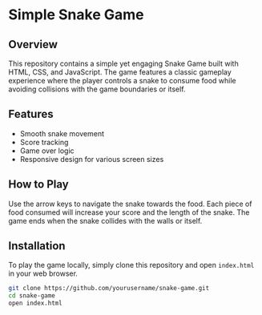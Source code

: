 # Simple Snake Game

## Overview
This repository contains a simple yet engaging Snake Game built with HTML, CSS, and JavaScript. The game features a classic gameplay experience where the player controls a snake to consume food while avoiding collisions with the game boundaries or itself.

## Features
- Smooth snake movement
- Score tracking
- Game over logic
- Responsive design for various screen sizes

## How to Play
Use the arrow keys to navigate the snake towards the food. Each piece of food consumed will increase your score and the length of the snake. The game ends when the snake collides with the walls or itself.

## Installation
To play the game locally, simply clone this repository and open `index.html` in your web browser.

```bash
git clone https://github.com/yourusername/snake-game.git
cd snake-game
open index.html
